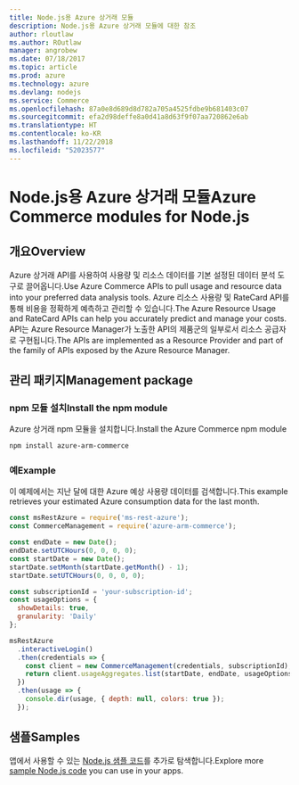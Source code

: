 ```yaml
---
title: Node.js용 Azure 상거래 모듈
description: Node.js용 Azure 상거래 모듈에 대한 참조
author: rloutlaw
ms.author: ROutlaw
manager: angrobew
ms.date: 07/18/2017
ms.topic: article
ms.prod: azure
ms.technology: azure
ms.devlang: nodejs
ms.service: Commerce
ms.openlocfilehash: 87a0e8d689d8d782a705a4525fdbe9b681403c07
ms.sourcegitcommit: efa2d98deffe8a0d41a8d63f9f07aa720862e6ab
ms.translationtype: HT
ms.contentlocale: ko-KR
ms.lasthandoff: 11/22/2018
ms.locfileid: "52023577"
---
```

# <a name="azure-commerce-modules-for-nodejs"></a><span data-ttu-id="64e66-103">Node.js용 Azure 상거래 모듈</span><span class="sxs-lookup"><span data-stu-id="64e66-103">Azure Commerce modules for Node.js</span></span>

## <a name="overview"></a><span data-ttu-id="64e66-104">개요</span><span class="sxs-lookup"><span data-stu-id="64e66-104">Overview</span></span>

<span data-ttu-id="64e66-105">Azure 상거래 API를 사용하여 사용량 및 리소스 데이터를 기본 설정된 데이터 분석 도구로 끌어옵니다.</span><span class="sxs-lookup"><span data-stu-id="64e66-105">Use Azure Commerce APIs to pull usage and resource data into your preferred data analysis tools.</span></span> <span data-ttu-id="64e66-106">Azure 리소스 사용량 및 RateCard API를 통해 비용을 정확하게 예측하고 관리할 수 있습니다.</span><span class="sxs-lookup"><span data-stu-id="64e66-106">The Azure Resource Usage and RateCard APIs can help you accurately predict and manage your costs.</span></span> <span data-ttu-id="64e66-107">API는 Azure Resource Manager가 노출한 API의 제품군의 일부로서 리소스 공급자로 구현됩니다.</span><span class="sxs-lookup"><span data-stu-id="64e66-107">The APIs are implemented as a Resource Provider and part of the family of APIs exposed by the Azure Resource Manager.</span></span>

## <a name="management-package"></a><span data-ttu-id="64e66-108">관리 패키지</span><span class="sxs-lookup"><span data-stu-id="64e66-108">Management package</span></span>

### <a name="install-the-npm-module"></a><span data-ttu-id="64e66-109">npm 모듈 설치</span><span class="sxs-lookup"><span data-stu-id="64e66-109">Install the npm module</span></span>

<span data-ttu-id="64e66-110">Azure 상거래 npm 모듈을 설치합니다.</span><span class="sxs-lookup"><span data-stu-id="64e66-110">Install the Azure Commerce npm module</span></span>

```bash
npm install azure-arm-commerce
```

### <a name="example"></a><span data-ttu-id="64e66-111">예</span><span class="sxs-lookup"><span data-stu-id="64e66-111">Example</span></span>

<span data-ttu-id="64e66-112">이 예제에서는 지난 달에 대한 Azure 예상 사용량 데이터를 검색합니다.</span><span class="sxs-lookup"><span data-stu-id="64e66-112">This example retrieves your estimated Azure consumption data for the last month.</span></span>

```javascript
const msRestAzure = require('ms-rest-azure');
const CommerceManagement = require('azure-arm-commerce');

const endDate = new Date();
endDate.setUTCHours(0, 0, 0, 0);
const startDate = new Date();
startDate.setMonth(startDate.getMonth() - 1);
startDate.setUTCHours(0, 0, 0, 0);

const subscriptionId = 'your-subscription-id';
const usageOptions = {
  showDetails: true,
  granularity: 'Daily'
};

msRestAzure
  .interactiveLogin()
  .then(credentials => {
    const client = new CommerceManagement(credentials, subscriptionId);
    return client.usageAggregates.list(startDate, endDate, usageOptions);
  })
  .then(usage => {
    console.dir(usage, { depth: null, colors: true });
  });
```

## <a name="samples"></a><span data-ttu-id="64e66-113">샘플</span><span class="sxs-lookup"><span data-stu-id="64e66-113">Samples</span></span>

<span data-ttu-id="64e66-114">앱에서 사용할 수 있는 [Node.js 샘플 코드](https://azure.microsoft.com/resources/samples/?platform=nodejs)를 추가로 탐색합니다.</span><span class="sxs-lookup"><span data-stu-id="64e66-114">Explore more [sample Node.js code](https://azure.microsoft.com/resources/samples/?platform=nodejs) you can use in your apps.</span></span>
